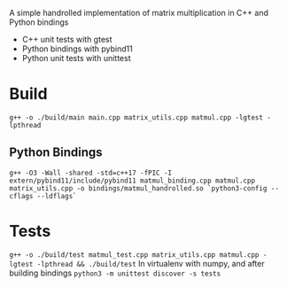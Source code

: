 A simple handrolled implementation of matrix multiplication in C++ and Python bindings

- C++ unit tests with gtest
- Python bindings with pybind11
- Python unit tests with unittest
# Build
`g++ -o ./build/main main.cpp matrix_utils.cpp matmul.cpp -lgtest -lpthread`

## Python Bindings
```g++ -O3 -Wall -shared -std=c++17 -fPIC -I extern/pybind11/include/pybind11 matmul_binding.cpp matmul.cpp matrix_utils.cpp -o bindings/matmul_handrolled.so `python3-config --cflags --ldflags` ```

# Tests
```g++ -o ./build/test matmul_test.cpp matrix_utils.cpp matmul.cpp -lgtest -lpthread && ./build/test```
In virtualenv with numpy, and after building bindings
`python3 -m unittest discover -s tests`

